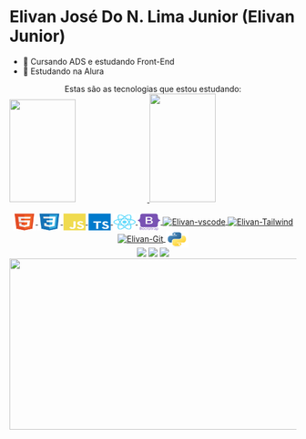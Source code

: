 # Elivan José Do N. Lima Junior (Elivan Junior)


- 🔭 Cursando ADS e estudando Front-End
- 🌱 Estudando na Alura

<div align="center">Estas são as tecnologias que estou estudando:</div>

<div align="">
  <a href="https://github.com/ElivanLimaJunior">
  <img height="180em" width="48%vw" src="https://github-readme-stats.vercel.app/api?username=ElivanLimaJunior&show_icons=true&theme=dracula&include_all_commits=true&count_private=true"/>
  <img height="190em" width="48%vw" src="https://github-readme-stats.vercel.app/api/top-langs/?username=ElivanLimaJunior&layout=compact&langs_count=7&theme=radical"/>
</div>
  <div padding="16px" align="center" style="display: inline_block"><br>
  <img align="center" alt="Elivan-HTML" height="30" width="40" src="https://raw.githubusercontent.com/devicons/devicon/master/icons/html5/html5-original.svg">
  <img align="center" alt="Elivan-CSS" height="30" width="40" src="https://raw.githubusercontent.com/devicons/devicon/master/icons/css3/css3-original.svg">
  <img align="center" alt="Elivan-Js" height="30" width="40" src="https://raw.githubusercontent.com/devicons/devicon/master/icons/javascript/javascript-plain.svg">
  <img align="center" alt="Elivan-Ts" height="30" width="40" src="https://raw.githubusercontent.com/devicons/devicon/master/icons/typescript/typescript-plain.svg">
  <img align="center" alt="Elivan-React" height="30" width="40" src="https://raw.githubusercontent.com/devicons/devicon/master/icons/react/react-original.svg">
  <img align="center" alt="Elivan-Bootstrap" height="30" width="40" src="https://raw.githubusercontent.com/devicons/devicon/master/icons/bootstrap/bootstrap-plain-wordmark.svg">
  <img align="center" alt="Elivan-vscode" height="30" width="40" src="https://cdn.jsdelivr.net/gh/devicons/devicon/icons/vscode/vscode-original.svg">
  <img align="center" alt="Elivan-Tailwind" height="30" width="40" src="https://cdn.jsdelivr.net/gh/devicons/devicon/icons/tailwindcss/tailwindcss-plain.svg">
  <img align="center" alt="Elivan-Git" height="30" width="40" src="https://www.vectorlogo.zone/logos/git-scm/git-scm-icon.svg">
  <img align="center" alt="Elivan-Python" height="30" width="40" src="https://raw.githubusercontent.com/devicons/devicon/master/icons/python/python-original.svg">
  
<div align="center" padding="16px"> 
 	<a href="https://www.twitch.tv/elivan_junior" target="_blank"><img src="https://img.shields.io/badge/Twitch-9146FF?style=for-the-badge&logo=twitch&logoColor=white" target="_blank"></a>
  <a href = "elivanlimajunior@gmail.com"><img src="https://img.shields.io/badge/-Gmail-%23333?style=for-the-badge&logo=gmail&logoColor=white" target="_blank"></a>
  <a href="https://www.linkedin.com/in/elivanjunior/" target="_blank"><img src="https://img.shields.io/badge/-LinkedIn-%230077B5?style=for-the-badge&logo=linkedin&logoColor=white" target="_blank"></a> 
</div>
<div align="center">
  <img height="300em" width="700px" src="https://i.pinimg.com/originals/9c/35/6c/9c356c9ded0c8d64958ca64d8473ebf1.gif">
</div>
